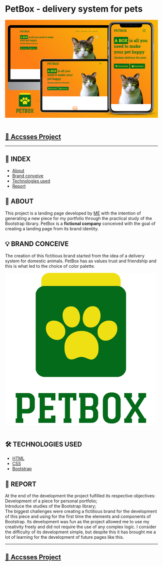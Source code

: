 <h1>PetBox - delivery system for pets</h1>

<img src="./assets/presentation.png">
<br></br>

<h2><a href="https://salahtiel.github.io/PetBox/">🔗 Accsses Project</a></h2>

---

## 🔎 INDEX

- [About](#📄-about)
- [Brand conveive](#💡-brand-conceive)
- [Technologies used](#🛠️-technologies-used)
- [Report](#📝-report)

## 📄 ABOUT

This project is a landing page developed by [ME](https://github.com/SalahTiel) with the intention of generating a new piece for my portfolio through the practical study of the Bootstrap library. PetBox is a **fictional company** conceived with the goal of creating a landing page from its brand identity.

## 💡 BRAND CONCEIVE

The creation of this fictitious brand started from the idea of a delivery system for domestic animals. PetBox has as values trust and friendship and this is what led to the choice of color palette.

<img src="./assets/PetBox-typographyLogo.png">
<br></br>

## 🛠️ TECHNOLOGIES USED

- [HTML](https://developer.mozilla.org/en-US/docs/web/html)
- [CSS](https://developer.mozilla.org/en-US/docs/Web/CSS)
- [Bootstrap](https://getbootstrap.com/docs/5.3/getting-started/introduction/)

## 📝 REPORT

At the end of the development the project fulfilled its respective objectives:
Development of a piece for personal portfolio;<br/>
Introduce the studies of the Bootstrap library;<br/>
The biggest challenges were creating a fictitious brand for the development of this piece and using for the first time the elements and components of Bootstrap. Its development was fun as the project allowed me to use my creativity freely and did not require the use of any complex logic. I consider the difficulty of its development simple, but despite this it has brought me a lot of learning for the development of future pages like this.

---

<h2><a href="https://salahtiel.github.io/PetBox/">🔗 Accsses Project</a></h2>
